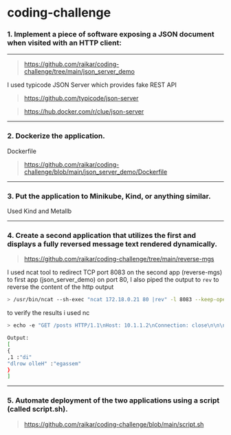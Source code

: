 # coding-challenge



### 1. Implement a piece of software exposing a JSON document when visited with an HTTP client:
-----------------------

> https://github.com/raikar/coding-challenge/tree/main/json_server_demo

I used typicode JSON Server which provides fake REST API

> https://github.com/typicode/json-server

> https://hub.docker.com/r/clue/json-server



-----------------------
### 2. Dockerize the application.


Dockerfile
> https://github.com/raikar/coding-challenge/blob/main/json_server_demo/Dockerfile



-----------------------
### 3. Put the application to Minikube, Kind, or anything similar.

Used Kind and Metallb


-----------------------
### 4. Create a second application that utilizes the first and displays a fully reversed message text rendered dynamically.

> https://github.com/raikar/coding-challenge/tree/main/reverse-mgs

I used ncat tool to redirect TCP port 8083 on the second app (reverse-mgs) to first app (json_server_demo) on port 80, I also piped the output to ``` rev ``` to reverse the content of the http output

```bash
> /usr/bin/ncat --sh-exec "ncat 172.18.0.21 80 |rev" -l 8083 --keep-open
```

to verify the results i used nc

```bash
> echo -e "GET /posts HTTP/1.1\nHost: 10.1.1.2\nConnection: close\n\n\n\n" | nc 172.18.0.22 8083

Output:
[
{
,1 :"di"
"dlrow olleH" :"egassem"
}
]


```


-----------------------
### 5. Automate deployment of the two applications using a script (called script.sh).


> https://github.com/raikar/coding-challenge/blob/main/script.sh
